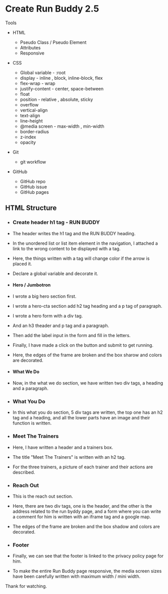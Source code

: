 # Create Run Buddy 2.5

Tools

- HTML
  - Pseudo Class / Pseudo Element
  - Attributes
  - Responsive

- CSS
  - Global variable - :root
  - display - inline , block, inline-block, flex
  - flex-wrap - wrap
  - justify-content - center, space-between
  - float
  - position - relative , absolute, sticky
  - overflow 
  - vertical-align
  - text-align
  - line-height
  - @media screen - max-width , min-width
  - border-radius
  - z-index
  - opacity

- Git
  - git workflow

- GitHub
  - GitHub repo
  - GitHub issue
  - GitHub pages

## HTML Structure

- ### Create header h1 tag - RUN BUDDY

- The header writes the h1 tag and the RUN BUDDY heading.
- In the unordered list or list item element in the navigation, I attached a link to the wrong content to be displayed with a tag.
- Here, the things written with a tag will change color if the arrow is placed it.
- Declare a global variable and decorate it.

- #### Hero / Jumbotron
- I wrote a big hero section first.
- I wrote a hero-cta section add h2 tag heading and a p tag of paragraph.
- I wrote a hero form with a div tag.
- And an h3 theader and p tag and a paragraph.
- Then add the label input in the form and fill in the letters.
- Finally, I have made a click on the button and submit to get running.
- Here, the edges of the frame are broken and the box sharow and colors are decorated.


- #### What We Do
- Now, in the what we do section, we have written two div tags, a heading and a paragraph.

- ### What You Do
- In this what you do section, 5 div tags are written, the top one has an h2 tag and a heading, and all the lower parts have an image and their function is written.

- ### Meet The Trainers
- Here, I have written a header and a trainers box.
- The title "Meet The Trainers" is written with an h2 tag.
- For the three trainers, a picture of each trainer and their actions are described.

- ### Reach Out
- This is the reach out section.
- Here, there are two div tags, one is the header, and the other is the address related to the run byddy page, and a form where you can write a comment for him is written with an iframe tag and a google map.
- The edges of the frame are broken and the box shadow and colors are decorated.


- ### Footer
- Finally, we can see that the footer is linked to the privacy policy page for him.
- To make the entire Run Buddy page responsive, the media screen sizes have been carefully written with maximum width / mini width.


Thank for watching.